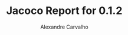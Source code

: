 ---
title: Jacoco Report for 0.1.2
author: Alexandre Carvalho
menu_title: 0.1.2
category: jacoco_reports
layout: iframe
iframe_url: /docs/0.1.2/site/jacoco/index.html
order: 10
---